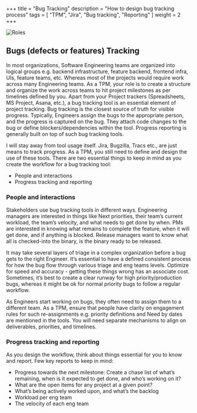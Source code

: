 +++
title = "Bug Tracking"
description = "How to design bug tracking process"
tags = [ "TPM", "Jira", "Bug tracking", "Reporting" ]
weight = 2
+++


<div class="align-left py-4">
  <img src="/bugs_tracking.png" class="img-fluid " alt="Roles">
</div>

## Bugs (defects or features) Tracking

In most organizations, Software Engineering teams are organized into logical groups e.g. backend infrastructure, feature backend, frontend infra, UIs, feature teams, etc. Whereas most of the projects would require work across many Engineering teams. As a TPM, your role is to create a structure and organize the work across teams to hit project milestones as per timelines defined by you. Apart from your Project trackers (Spreadsheets, MS Project, Asana, etc.), a bug tracking tool is an essential element of project tracking. Bug tracking is the closest source of truth for visible progress. Typically, Engineers assign the bugs to the appropriate person, and the progress is captured on the bug. They attach code changes to the bug or define blockers/dependencies within the tool. Progress reporting is generally built on top of such bug tracking tools.

I will stay away from tool usage itself. Jira, Bugzilla, Tracs etc., are just means to track progress. As a TPM, you still need to define and design the use of these tools. There are two essential things to keep in mind as you create the workflow for a bug tracking tool:
* People and interactions
* Progress tracking and reporting

### People and interactions

Stakeholders use bug tracking tools in different ways. Engineering managers are interested in things like Next priorities, their team’s current workload, the team’s velocity, and what needs to get done by when. PMs are interested in knowing what remains to complete the feature, when it will get done, and if anything is blocked. Release managers want to know what all is checked-into the binary, is the binary ready to be released.

It may take several layers of triage in a complex organization before a bug gets to the right Engineer. It’s essential to have a defined consistent process for how the bug flow through various triage and eng teams levels. Optimize for speed and accuracy - getting these things wrong has an associate cost. Sometimes, it’s best to create a clear runway for high priority/production bugs, whereas it might be ok for normal priority bugs to follow a regular workflow.

As Engineers start working on bugs, they often need to assign them to a different team. As a TPM, ensure that people have clarity on engagement rules for such re-assignments e.g. priority definitions and Need by dates are mentioned in the tools. You will need separate mechanisms to align on deliverables, priorities, and timelines.

### Progress tracking and reporting

As you design the workflow, think about things essential for you to know and report. Few key reports to keep in mind:

* Progress towards the next milestone: Create a chase list of what’s remaining, when is it expected to get done, and who’s working on it?
* What are the open items for any project at a given point?
* What’s being actively worked upon, and what’s the backlog
* Workload per eng team
* The velocity of each eng team